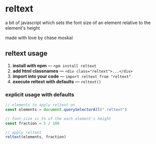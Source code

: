 
# reltext

a bit of javascript which sets the font size of an element relative to 
the element's height

made with love by chase moskal

## reltext usage

1. **install with npm** — `npm install reltext`
2. **add html classnames** — `<div class="reltext">...</div>`
2. **import into your code** — `import reltext from "reltext"`
3. **execute reltext with defaults** — `reltext()`

### explicit usage with defaults

```javascript
// elements to apply reltext on
const elements = document.querySelectorAll(".reltext")

// font-size is 5% of the each element's height
const fraction = 5 / 100

// apply reltext
reltext(elements, fraction)
```
